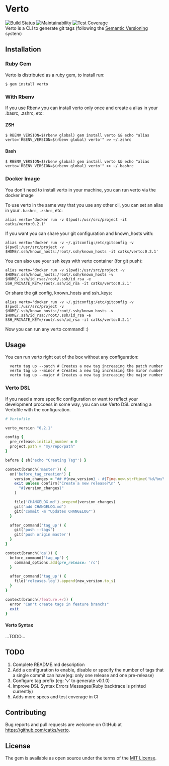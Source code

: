 # Verto
[![Build Status](https://travis-ci.org/catks/verto.svg?branch=master)](https://travis-ci.org/catks/verto)
[![Maintainability](https://api.codeclimate.com/v1/badges/b699d13df33e33bbe2d0/maintainability)](https://codeclimate.com/github/catks/verto/maintainability)
[![Test Coverage](https://api.codeclimate.com/v1/badges/39e7c6f1f5f57b8555ed/test_coverage)](https://codeclimate.com/github/catks/verto/test_coverage)\
Verto is a CLI to generate git tags (following the [Semantic Versioning](https://semver.org/) system)

## Installation


### Ruby Gem
Verto is distributed as a ruby gem, to install run:

```
$ gem install verto
```

### With Rbenv

If you use Rbenv you can install verto only once and create a alias in your .basrc, .zshrc, etc:

#### ZSH
    $ RBENV_VERSION=$(rbenv global) gem install verto && echo "alias verto='RBENV_VERSION=$(rbenv global) verto'" >> ~/.zshrc

#### Bash
    $ RBENV_VERSION=$(rbenv global) gem install verto && echo "alias verto='RBENV_VERSION=$(rbenv global) verto'" >> ~/.bashrc


### Docker Image

You don't need to install verto in your machine, you can run verto via the docker image

To use verto in the same way that you use any other cli, you can set an alias in your `.bashrc`, `.zshrc`, etc:

```
alias verto='docker run -v $(pwd):/usr/src/project -it catks/verto:0.2.1'
```

If you want you can share your git configuration and known_hosts with:

```
alias verto='docker run -v ~/.gitconfig:/etc/gitconfig -v $(pwd):/usr/src/project -v $HOME/.ssh/known_hosts:/root/.ssh/known_hosts -it catks/verto:0.2.1'

```

You can also use your ssh keys with verto container (for git push):

```
alias verto='docker run -v $(pwd):/usr/src/project -v $HOME/.ssh/known_hosts:/root/.ssh/known_hosts -v $HOME/.ssh/id_rsa:/root/.ssh/id_rsa -e SSH_PRIVATE_KEY=/root/.ssh/id_rsa -it catks/verto:0.2.1'

```

Or share the git config, known_hosts and ssh_keys:


```
alias verto='docker run -v ~/.gitconfig:/etc/gitconfig -v $(pwd):/usr/src/project -v $HOME/.ssh/known_hosts:/root/.ssh/known_hosts -v $HOME/.ssh/id_rsa:/root/.ssh/id_rsa -e SSH_PRIVATE_KEY=/root/.ssh/id_rsa -it catks/verto:0.2.1'

```

Now you can run any verto command! :)

## Usage

You can run verto right out of the box without any configuration:

```
  verto tag up --patch # Creates a new tag increasing the patch number
  verto tag up --minor # Creates a new tag increasing the minor number
  verto tag up --major # Creates a new tag increasing the major number
```

### Verto DSL

If you need a more specific configuration or want to reflect your development proccess in some way, you can use Verto DSL creating a Vertofile with the configuration.

```ruby
# Vertofile

verto_version "0.2.1"

config {
  pre_release.initial_number = 0
  project.path = "my/repo/path"
}

before { sh('echo "Creating Tag"') }

context(branch('master')) {
  on('before_tag_creation') {
    version_changes = "## #{new_version} - #{Time.now.strftime('%d/%m/%Y')}\n"
    exit unless confirm("Create a new release?\n" \
      "#{version_changes}"
    )

    file('CHANGELOG.md').prepend(version_changes)
    git('add CHANGELOG.md')
    git('commit -m "Updates CHANGELOG"')
  }

  after_command('tag_up') {
    git('push --tags')
    git('push origin master')
  }
}

context(branch('qa')) {
  before_command('tag_up') {
    command_options.add(pre_release: 'rc')
  }

  after_command('tag_up') {
    file('releases.log').append(new_version.to_s)
  }
}

context(branch(/feature.+/)) {
  error "Can't create tags in feature branchs"
  exit
}

```

#### Verto Syntax

...TODO...

## TODO

  1. Complete README.md description
  2. Add a configuration to enable, disable or specify the number of tags that a single commit can have(eg: only one release and one pre-release)
  3. Configure tag prefix (eg: 'v' to generate v0.1.0)
  4. Improve DSL Syntax Errors Messages(Ruby backtrace is printed currently)
  5. Adds more specs and test coverage in CI

## Contributing

Bug reports and pull requests are welcome on GitHub at https://github.com/catks/verto.

## License

The gem is available as open source under the terms of the [MIT License](https://opensource.org/licenses/MIT).
